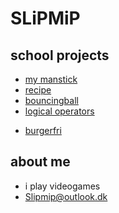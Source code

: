 # SLiPMiP

## school projects

- [my manstick](stickman/)
- [recipe](opskrift/)
- [bouncingball](bouncingball/)
- [logical operators](logicaloperators/)
<!-- - number loops
    - [loop1](loop1/)
    - [loop2](loop2/)
    - [loop3](loop3/)
    - [loop4](loop4/) -->
- [burgerfri](burgerfri/)

## about me
- i play videogames 
- Slipmip@outlook.dk